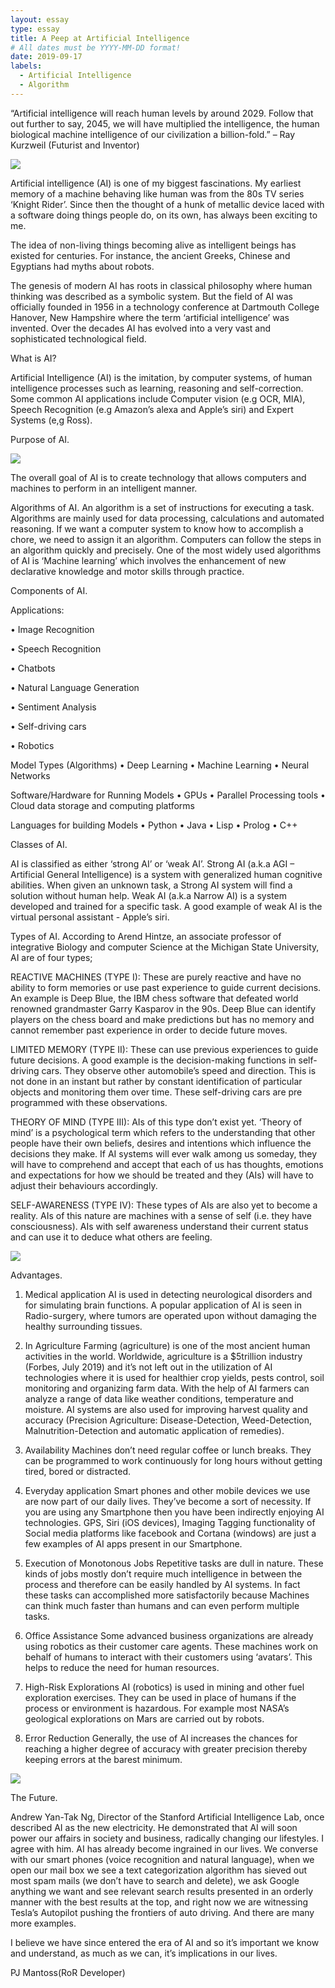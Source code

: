 ```yaml
---
layout: essay
type: essay
title: A Peep at Artificial Intelligence
# All dates must be YYYY-MM-DD format!
date: 2019-09-17
labels:
  - Artificial Intelligence
  - Algorithm
---
```


“Artificial intelligence will reach human levels by around 2029. Follow that out further to say, 2045, we will have multiplied the intelligence, the human biological machine intelligence of our civilization a billion-fold.” – Ray Kurzweil (Futurist and Inventor)

<img class="ui tiny left circular floated image" src="../images/ai1.jpg">

Artificial intelligence (AI) is one of my biggest fascinations. My earliest memory of a machine behaving like human was from the 80s TV series ‘Knight Rider’. Since then the thought of a hunk of metallic device laced with a software doing things people do, on its own, has always been exciting to me.

The idea of non-living things becoming alive as intelligent beings has existed for centuries. For instance, the ancient Greeks, Chinese and Egyptians had myths about robots.

The genesis of modern AI has roots in classical philosophy where human thinking was described as a symbolic system. But the field of AI was officially founded in 1956 in a technology conference at Dartmouth College Hanover, New Hampshire where the term ‘artificial intelligence’ was invented. Over the decades AI has evolved into a very vast and sophisticated technological field.

What is AI?

Artificial Intelligence (AI) is the imitation, by computer systems, of human intelligence processes such as learning, reasoning and self-correction. Some common AI applications include Computer vision (e.g OCR, MIA), Speech Recognition (e.g Amazon’s alexa and Apple’s siri) and Expert Systems (e,g Ross).

Purpose of AI.

<img class="ui tiny left circular floated image" src="../images/ai.jpg">

The overall goal of AI is to create technology that allows computers and machines to perform in an intelligent manner.

Algorithms of AI.
An algorithm is a set of instructions for executing a task. Algorithms are mainly used for data processing, calculations and automated reasoning. If we want a computer system to know how to accomplish a chore, we need to assign it an algorithm. Computers can follow the steps in an algorithm quickly and precisely. One of the most widely used algorithms of AI is ‘Machine learning’ which involves the enhancement of new declarative knowledge and motor skills through practice.

Components of AI.

Applications:

•	Image Recognition

•	Speech Recognition

•	Chatbots

•	Natural Language Generation

•	Sentiment Analysis

•	Self-driving cars

•	Robotics

Model Types (Algorithms)
•	Deep Learning
•	Machine Learning
•	Neural Networks

Software/Hardware for Running Models
•	GPUs
•	Parallel Processing tools
•	Cloud data storage and computing platforms

Languages for building Models
•	Python
•	Java
•	Lisp
•	Prolog
•	C++

Classes of AI.

AI is classified as either ‘strong AI’ or ‘weak AI’. Strong AI (a.k.a AGI – Artificial General Intelligence) is a system with generalized human cognitive abilities. When given an unknown task, a Strong AI system will find a solution without human help. Weak AI (a.k.a Narrow AI) is a system developed and trained for a specific task. A good example of weak AI is the virtual personal assistant - Apple’s siri.

Types of AI.
According to Arend Hintze, an associate professor of integrative Biology and computer Science at the Michigan State University, AI are of four types;

REACTIVE MACHINES (TYPE I): These are purely reactive and have no ability to form memories or use past experience to guide current decisions. An example is Deep Blue, the IBM chess software that defeated world renowned grandmaster Garry Kasparov in the 90s. Deep Blue can identify players on the chess board and make predictions but has no memory and cannot remember past experience in order to decide future moves.

LIMITED MEMORY (TYPE II): These can use previous experiences to guide future decisions. A good example is the decision-making functions in self-driving cars. They observe other automobile’s speed and direction. This is not done in an instant but rather by constant identification of particular objects and monitoring them over time. These self-driving cars are pre programmed with these observations.

THEORY OF MIND (TYPE III): AIs of this type don’t exist yet. ‘Theory of mind’ is a psychological term which refers to the understanding that other people have their own beliefs, desires and intentions which influence the decisions they make. If AI systems will ever walk among us someday, they will have to comprehend and accept that each of us has thoughts, emotions and expectations for how we should be treated and they (AIs) will have to adjust their behaviours accordingly.

SELF-AWARENESS (TYPE IV): These types of AIs are also yet to become a reality. AIs of this nature are machines with a sense of self (i.e. they have consciousness). AIs with self awareness understand their current status and can use it to deduce what others are feeling.

<img class="ui tiny left circular floated image" src="../images/ai2.jpg">

Advantages.
1.	Medical application
AI is used in detecting neurological disorders and for simulating brain functions.  A popular application of AI is seen in Radio-surgery, where tumors are operated upon without damaging the healthy surrounding tissues.

2.	In Agriculture
Farming (agriculture) is one of the most ancient human activities in the world. Worldwide, agriculture is a $5trillion industry (Forbes, July 2019) and it’s not left out in the utilization of AI technologies where it is used for healthier crop yields, pests control, soil monitoring and organizing farm data. With the help of AI farmers can analyze a range of data like weather conditions, temperature and moisture. AI systems are also used for improving harvest quality and accuracy (Precision Agriculture: Disease-Detection, Weed-Detection, Malnutrition-Detection and automatic application of remedies).

3.	Availability
Machines don’t need regular coffee or lunch breaks. They can be programmed to work continuously for long hours without getting tired, bored or distracted. 

4.	Everyday application
Smart phones and other mobile devices we use are now part of our daily lives. They’ve become a sort of necessity. If you are using any Smartphone then you have been indirectly enjoying AI technologies. GPS, Siri (iOS devices), Imaging Tagging functionality of Social media platforms like facebook and Cortana (windows) are just a few examples of AI apps present in our Smartphone.

5.	Execution of Monotonous Jobs
Repetitive tasks are dull in nature. These kinds of jobs mostly don’t require much intelligence in between the process and therefore can be easily handled by AI systems. In fact these tasks can accomplished more satisfactorily because Machines can think much faster than humans and can even perform multiple tasks.

6.	Office Assistance
Some advanced business organizations are already using robotics as their customer care agents. These machines work on behalf of humans to interact with their customers using ‘avatars’. This helps to reduce the need for human resources.  

7.	High-Risk Explorations
AI (robotics) is used in mining and other fuel exploration exercises. They can be used in place of humans if the process or environment is hazardous. For example most NASA’s geological explorations on Mars are carried out by robots.

8.	Error Reduction
Generally, the use of AI increases the chances for reaching a higher degree of accuracy with greater precision thereby keeping errors at the barest minimum.

<img class="ui tiny left circular floated image" src="../images/ai3.jpg">

The Future.

Andrew Yan-Tak Ng, Director of the Stanford Artificial Intelligence Lab, once described AI as the new electricity. He demonstrated that AI will soon power our affairs in society and business, radically changing our lifestyles. I agree with him. AI has already become ingrained in our lives. We converse with our smart phones (voice recognition and natural language), when we open our mail box we see a text categorization algorithm has sieved out most spam mails (we don’t have to search and delete), we ask Google anything we want and see relevant search results presented in an orderly manner with the best results at the top, and right now we are witnessing Tesla’s Autopilot pushing the frontiers of auto driving. And there are many more examples. 

I believe we have since entered the era of AI and so it’s important we know and understand, as much as we can, it’s implications in our lives.

PJ Mantoss(RoR Developer)
